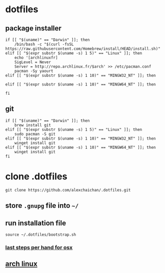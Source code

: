 # dotfiles

## package installer

```
if [[ "$(uname)" == "Darwin" ]]; then
    /bin/bash -c "$(curl -fsSL https://raw.githubusercontent.com/Homebrew/install/HEAD/install.sh)"
elif [[ "$(expr substr $(uname -s) 1 5)" == "Linux" ]]; then
    echo '[archlinuxfr]
    SigLevel = Never
    Server = http://repo.archlinux.fr/$arch' >> /etc/pacman.conf 
    pacman -Sy yaourt
elif [[ "$(expr substr $(uname -s) 1 10)" == "MINGW32_NT" ]]; then

elif [[ "$(expr substr $(uname -s) 1 10)" == "MINGW64_NT" ]]; then

fi
```

## git

```
if [[ "$(uname)" == "Darwin" ]]; then
    brew install git
elif [[ "$(expr substr $(uname -s) 1 5)" == "Linux" ]]; then
    sudo pacman -S git
elif [[ "$(expr substr $(uname -s) 1 10)" == "MINGW32_NT" ]]; then
    winget install git
elif [[ "$(expr substr $(uname -s) 1 10)" == "MINGW64_NT" ]]; then
    winget install git
fi
```

# clone .dotfiles
`git clone https://github.com/alexchaichan/.dotfiles.git`

## store `.gnupg` file into `~/`

## run installation file

`source ~/.dotfiles/bootstrap.sh`

### [last steps per hand for osx](osx/lastperhand.md)

## [arch linux](arch/README.md/)
